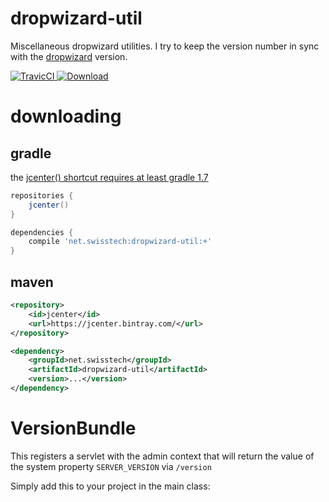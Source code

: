 dropwizard-util
===============

Miscellaneous dropwizard utilities. I try to keep the version number in sync
with the [dropwizard](http://dropwizard.io) version.

[ ![TravicCI](https://travis-ci.org/stackmagic/dropwizard-util.svg?branch=master) ](https://travis-ci.org/stackmagic/dropwizard-util)
[ ![Download](https://api.bintray.com/packages/stackmagic/maven/dropwizard-util/images/download.svg) ](https://bintray.com/stackmagic/maven/dropwizard-util/_latestVersion)

downloading
===========

gradle
------

the [jcenter() shortcut requires at least gradle 1.7](http://www.gradle.org/docs/1.7/release-notes#jcenter-repository-support)

```groovy
repositories {
    jcenter()
}

dependencies {
    compile 'net.swisstech:dropwizard-util:+'
}
```

maven
-----

```xml
<repository>
    <id>jcenter</id>
    <url>https://jcenter.bintray.com/</url>
</repository>
```

```xml
<dependency>
    <groupId>net.swisstech</groupId>
    <artifactId>dropwizard-util</artifactId>
    <version>...</version>
</dependency>
```

VersionBundle
=============

This registers a servlet with the admin context that will return the value of
the system property `SERVER_VERSION` via `/version`

Simply add this to your project in the main class:

```java

```
